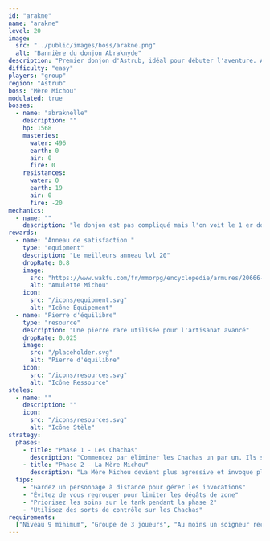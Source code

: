 ```yaml
---
id: "arakne"
name: "arakne"
level: 20
image:
  src: "../public/images/boss/arakne.png"
  alt: "Bannière du donjon Abraknyde"
description: "Premier donjon d'Astrub, idéal pour débuter l'aventure. Affrontez des Chachas et leur maîtresse dans une maison envahie par les félins."
difficulty: "easy"
players: "group"
region: "Astrub"
boss: "Mère Michou"
modulated: true
bosses:
  - name: "abraknelle"
    description: ""
    hp: 1568
    masteries:
      water: 496
      earth: 0
      air: 0
      fire: 0
    resistances:
      water: 0
      earth: 19
      air: 0
      fire: -20
mechanics:
  - name: ""
    description: "le donjon est pas compliqué mais l'on voit le 1 er donjon avec une petite mécanique elle gagne 30 % de réduction de dégats de face et de coté  et 30 % de dégats infligé si on la tape dans le dos donc mettez lui un maximum de dégâts feu de dos et elle disparaitras "
rewards:
  - name: "Anneau de satisfaction "
    type: "equipment"
    description: "Le meilleurs anneau lvl 20"
    dropRate: 0.8
    image:
      src: "https://www.wakfu.com/fr/mmorpg/encyclopedie/armures/20666-anneau-satisfaction"
      alt: "Amulette Michou"
    icon:
      src: "/icons/equipment.svg"
      alt: "Icône Équipement"
  - name: "Pierre d'équilibre"
    type: "resource"
    description: "Une pierre rare utilisée pour l'artisanat avancé"
    dropRate: 0.025
    image:
      src: "/placeholder.svg"
      alt: "Pierre d'équilibre"
    icon:
      src: "/icons/resources.svg"
      alt: "Icône Ressource"
steles:
  - name: ""
    description: ""
    icon:
      src: "/icons/resources.svg"
      alt: "Icône Stèle"
strategy:
  phases:
    - title: "Phase 1 - Les Chachas"
      description: "Commencez par éliminer les Chachas un par un. Ils sont faibles individuellement mais peuvent être dangereux en groupe. Concentrez vos attaques sur un seul Chacha à la fois."
    - title: "Phase 2 - La Mère Michou"
      description: "La Mère Michou devient plus agressive et invoque plus fréquemment des Chachas. Elle utilise des attaques de zone qui peuvent étourdir. Gardez vos distances et éliminez les Chachas invoqués rapidement."
  tips:
    - "Gardez un personnage à distance pour gérer les invocations"
    - "Évitez de vous regrouper pour limiter les dégâts de zone"
    - "Priorisez les soins sur le tank pendant la phase 2"
    - "Utilisez des sorts de contrôle sur les Chachas"
requirements:
  ["Niveau 9 minimum", "Groupe de 3 joueurs", "Au moins un soigneur recommandé"]
---
```


